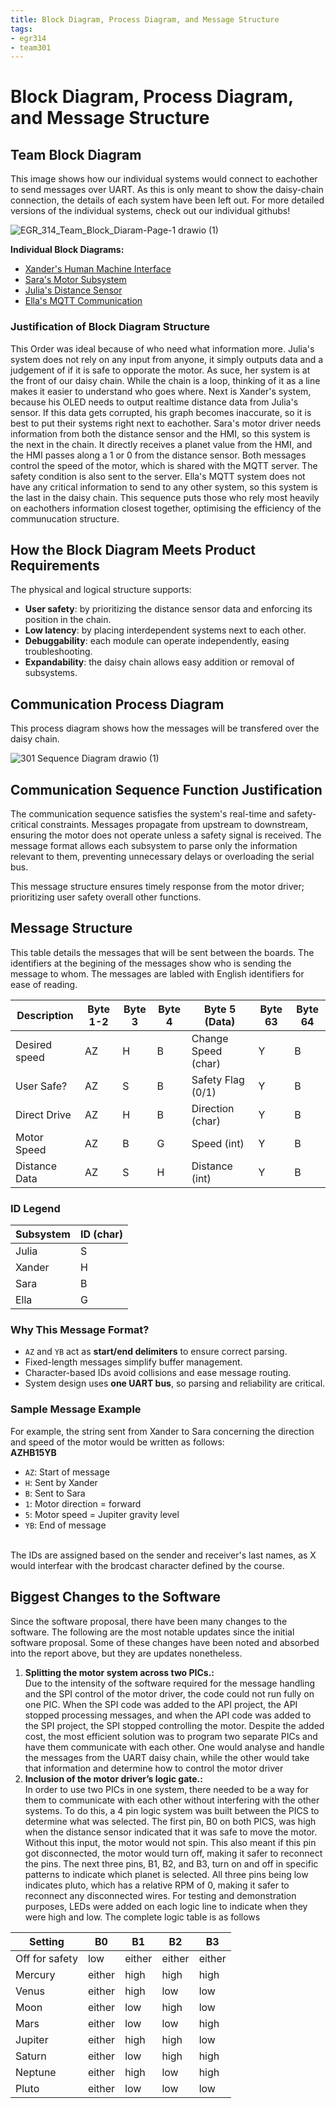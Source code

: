```yaml
---
title: Block Diagram, Process Diagram, and Message Structure
tags:
- egr314
- team301
---
```


# Block Diagram, Process Diagram, and Message Structure

## Team Block Diagram

This image shows how our individual systems would connect to eachother to send messages over UART. As this is only meant to show the daisy-chain connection, the details of each system have been left out. For more detailed versions of the individual systems, check out our individual githubs! <br>

![EGR_314_Team_Block_Diaram-Page-1 drawio (1)](https://github.com/user-attachments/assets/33fdedd6-2b3a-41a9-8519-0ec4a5719b93)

**Individual Block Diagrams:**

- [Xander's Human Machine Interface](https://xanderheafey.github.io/Block-Diagram/)
- [Sara's Motor Subsystem](https://sarabohart.github.io/blockdiagram/)
- [Julia's Distance Sensor](https://juliasmith141414.github.io/blockdiagram/)
- [Ella's MQTT Communication](https://starfruwuit.github.io/egr314report/01BlockDiagram/)

### Justification of Block Diagram Structure

This Order was ideal because of who need what information more. Julia's system does not rely on any input from anyone, it simply outputs data and a judgement of if it is safe to opporate the motor. As suce, her system is at the front of our daisy chain. While the chain is a loop, thinking of it as a line makes it easier to understand who goes where. Next is Xander's system, because his OLED needs to output realtime distance data from Julia's sensor. If this data gets corrupted, his graph becomes inaccurate, so it is best to put their systems right next to eachother. Sara's motor driver needs information from both the distance sensor and the HMI, so this system is the next in the chain. It directly receives a planet value from the HMI, and the HMI passes along a 1 or 0 from the distance sensor. Both messages control the speed of the motor, which is shared with the MQTT server. The safety condition is also sent to the server. Ella's MQTT system does not have any critical information to send to any other system, so this system is the last in the daisy chain. This sequence puts those who rely most heavily on eachothers information closest together, optimising the efficiency of the communucation structure.

## How the Block Diagram Meets Product Requirements

The physical and logical structure supports: <br>
- **User safety**: by prioritizing the distance sensor data and enforcing its position in the chain. <br>
- **Low latency**: by placing interdependent systems next to each other. <br>
- **Debuggability**: each module can operate independently, easing troubleshooting. <br>
- **Expandability**: the daisy chain allows easy addition or removal of subsystems. <br>

## Communication Process Diagram

This process diagram shows how the messages will be transfered over the daisy chain. 

![301 Sequence Diagram drawio (1)](https://github.com/user-attachments/assets/35a8e47c-466e-43e9-9cf5-69d27b3ec3d4)

## Communication Sequence Function Justification

The communication sequence satisfies the system's real-time and safety-critical constraints. Messages propagate from upstream to downstream, ensuring the motor does not operate unless a safety signal is received. The message format allows each subsystem to parse only the information relevant to them, preventing unnecessary delays or overloading the serial bus.

This message structure ensures timely response from the motor driver; prioritizing user safety overall other functions.  

## Message Structure

This table details the messages that will be sent between the boards. The identifiers at the begining of the messages show who is sending the message to whom. The messages are labled with English identifiers for ease of reading. <br>

| Description     | Byte 1-2 | Byte 3 | Byte 4 | Byte 5 (Data)       | Byte 63 | Byte 64 |
|----------------|----------|--------|--------|----------------------|---------|---------|
| Desired speed  | AZ       | H      | B      | Change Speed (char) | Y       | B       |
| User Safe?     | AZ       | S      | B      | Safety Flag (0/1)   | Y       | B       |
| Direct Drive   | AZ       | H      | B      | Direction (char)    | Y       | B       |
| Motor Speed    | AZ       | B      | G      | Speed (int)         | Y       | B       |
| Distance Data  | AZ       | S      | H      | Distance (int)      | Y       | B       |

### ID Legend

| Subsystem | ID (char) |
|-----------|-----------|
| Julia     | S         |
| Xander    | H         |
| Sara      | B         |
| Ella      | G         |

### Why This Message Format?

- `AZ` and `YB` act as **start/end delimiters** to ensure correct parsing.
- Fixed-length messages simplify buffer management.
- Character-based IDs avoid collisions and ease message routing.
- System design uses **one UART bus**, so parsing and reliability are critical.

### Sample Message Example
For example, the string sent from Xander to Sara concerning the direction and speed of the motor would be written as follows: <br>
**AZHB15YB**

- `AZ`: Start of message  
- `H`: Sent by Xander  
- `B`: Sent to Sara  
- `1`: Motor direction = forward  
- `5`: Motor speed = Jupiter gravity level  
- `YB`: End of message  

<br>The IDs are assigned based on the sender and receiver's last names, as X would interfear with the brodcast character defined by the course.<br>

## Biggest Changes to the Software
Since the software proposal, there have been many changes to the software. The following are the most notable updates since the initial software proposal. Some of these changes have been noted and absorbed into the report above, but they are updates nonetheless. <br>
1. **Splitting the motor system across two PICs.:** <br>
Due to the intensity of the software required for the message handling and the SPI control of the motor driver, the code could not run fully on one PIC. When the SPI code was added to the API project, the API stopped processing messages, and when the API code was added to the SPI project, the SPI stopped controlling the motor. Despite the added cost, the most efficient solution was to program two separate PICs and have them communicate with each other. One would analyse and handle the messages from the UART daisy chain, while the other would take that information and determine how to control the motor driver <br>
2. **Inclusion of the motor driver’s logic gate.:** <br>
In order to use two PICs in one system, there needed to be a way for them to communicate with each other without interfering with the other systems. To do this, a 4 pin logic system was built between the PICS to determine what was selected. The first pin, B0 on both PICS, was high when the distance sensor indicated that it was safe to move the motor. Without this input, the motor would not spin. This also meant if this pin got disconnected, the motor would turn off, making it safer to reconnect the pins. The next three pins, B1, B2, and B3, turn on and off in specific patterns to indicate which planet is selected. All three pins being low indicates pluto, which has a relative RPM of 0, making it safer to reconnect any disconnected wires. For testing and demonstration purposes, LEDs were added on each logic line to indicate when they were high and low. The complete logic table is as follows <br>

  |Setting|B0|B1|B2|B3|
  |-------|---|---|---|---|
  |Off for safety|low|either|either|either|
  |Mercury|either|high|high|high|
  |Venus|either|high|low|low|
  |Moon|either|low|high|low|
  |Mars|either|low|low|high|
  |Jupiter|either|high|high|low|
  |Saturn|either|low|high|high|
  |Neptune|either|high|low|high|
  |Pluto|either|low|low|low|

<br>
